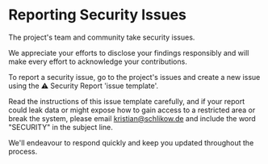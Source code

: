 # **Reporting Security Issues**

The project's team and community take security issues.

We appreciate your efforts to disclose your findings responsibly and will make every effort to acknowledge your contributions.

To report a security issue, go to the project's issues and create a new issue using the ⚠️ Security Report 'issue template'.

Read the instructions of this issue template carefully, and if your report could leak data or might expose how to gain access to a restricted area or break the system, please email [kristian@schlikow.de](mailto:kristian@schlikow.de) and include the word "SECURITY" in the subject line.

We'll endeavour to respond quickly and keep you updated throughout the process.
